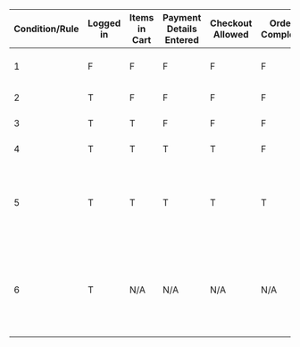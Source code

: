| Condition/Rule | Logged in | Items in Cart | Payment Details Entered | Checkout Allowed | Order Complete | Is User Admin | Action                                                               |
|----------------|-----------|---------------|-------------------------|------------------|----------------|---------------|----------------------------------------------------------------------|
| 1              | F         | F             | F                       | F                | F              | F             | Must Register or Log In                                              |
| 2              | T         | F             | F                       | F                | F              | F             | Add to Inventory                                                     |
| 3              | T         | T             | F                       | F                | F              | F             | Enter Payment                                                        |
| 4              | T         | T             | T                       | T                | F              | F             | Show Summary                                                         |
| 5              | T         | T             | T                       | T                | T              | F             | Process Payment, Remove Items from Inventory, Generate Receipt       |
| 6              | T         | N/A           | N/A                     | N/A              | N/A            | T             | Add to Inventory, View/Export Sales Report/ Create Admins from Users |
